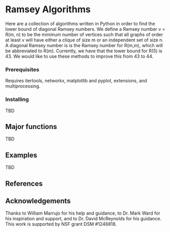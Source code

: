 # Ramsey Algorithms

Here are a collection of algorithms written in Python in order to find the lower bound of diagonal Ramsey numbers. We define a Ramsey number v = R(m, n) to be the minimum number of vertices such that all 
graphs of order at least v will have either a clique of size m or an independent set of size n. A diagonal Ramsey number is is the Ramsey number for R(m,m), which will be abbreviated to R(m). Currently, we have
that the lower bound for R(5) is 43. We would like to use these methods to improve this from 43 to 44.

### Prerequisites

Requires itertools, networkx, matplotlib and pyplot, extensions, and multiprocessing.

### Installing

TBD

## Major functions

TBD

## Examples

TBD

## References



## Acknowledgements

Thanks to William Marrujo for his help and guidance, to Dr. Mark Ward for his inspiration and support, and to Dr. David McReynolds for his guidance. This work is supported by NSF grant DSM #1246818.
